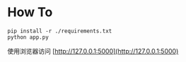 How To
==============


```
pip install -r ./requirements.txt
python app.py
```

使用浏览器访问 [http://127.0.0.1:5000](http://127.0.0.1:5000)

